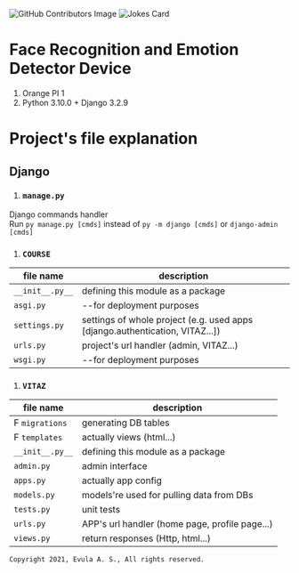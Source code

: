 ![GitHub Contributors Image](https://contrib.rocks/image?repo=BootyAss/VITAZ)
![Jokes Card](https://readme-jokes.vercel.app/api)

# Face Recognition and Emotion Detector Device

1. Orange PI 1
1. Python 3.10.0 + Django 3.2.9


# Project's file explanation

## Django

1. ### `manage.py`
Django commands handler<br>
Run `py manage.py [cmds]` instead of `py -m django [cmds]` or `django-admin [cmds]`

1. ### `COURSE`
|file name          |description|
|---                |---        |
|`__init__.py__`    |defining this module as a package                                              |
|`asgi.py`          |--for deployment purposes                                                      |
|`settings.py`      |settings of whole project (e.g. used apps [django.authentication, VITAZ...])   |
|`urls.py`          |project's url handler (admin, VITAZ...)                                        |
|`wsgi.py`          |--for deployment purposes                                                      |

1. ### `VITAZ`
|file name          |description|
|---                |---        |
|F `migrations`     |generating DB tables                           |
|F `templates`      |actually views (html...)                       |
|`__init__.py__`    |defining this module as a package              |
|`admin.py`         |admin interface                                |
|`apps.py`          |actually app config                            |
|`models.py`        |models're used for pulling data from DBs       |
|`tests.py`         |unit tests                                     |
|`urls.py`          |APP's url handler (home page, profile page...) |
|`views.py`         |return responses (Http, html...)               |

```
Copyright 2021, Evula A. S., All rights reserved.
```